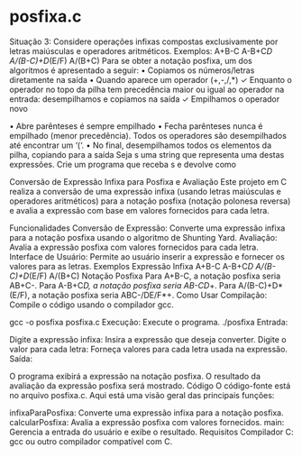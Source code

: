 # posfixa.c
Situação 3: Considere operações infixas compostas exclusivamente por letras maiúsculas e operadores
aritméticos.
Exemplos:
A+B-C
A-B+C*D
A/(B-C)+D*(E/F)
A/(B+C)
Para se obter a notação posfixa, um dos algoritmos é apresentado a seguir:
• Copiamos os números/letras diretamente na saída
• Quando aparece um operador (+,-,/,*)
✓ Enquanto o operador no topo da pilha tem precedência maior ou igual ao operador na
entrada: desempilhamos e copiamos na saída
✓ Empilhamos o operador novo

• Abre parênteses é sempre empilhado
• Fecha parênteses nunca é empilhado (menor precedência). Todos os operadores são desempilhados
até encontrar um ‘(‘.
• No final, desempilhamos todos os elementos da pilha, copiando para a saída
Seja s uma string que representa uma destas expressões. Crie um programa que receba s e devolve como






Conversão de Expressão Infixa para Posfixa e Avaliação
Este projeto em C realiza a conversão de uma expressão infixa (usando letras maiúsculas e operadores aritméticos) para a notação posfixa (notação polonesa reversa) e avalia a expressão com base em valores fornecidos para cada letra.

Funcionalidades
Conversão de Expressão: Converte uma expressão infixa para a notação posfixa usando o algoritmo de Shunting Yard.
Avaliação: Avalia a expressão posfixa com valores fornecidos para cada letra.
Interface de Usuário: Permite ao usuário inserir a expressão e fornecer os valores para as letras.
Exemplos
Expressão Infixa
A+B-C
A-B+C*D
A/(B-C)+D*(E/F)
A/(B+C)
Notação Posfixa
Para A+B-C, a notação posfixa seria AB+C-.
Para A-B+C*D, a notação posfixa seria AB-CD*+.
Para A/(B-C)+D*(E/F), a notação posfixa seria ABC-/DE/F*+.
Como Usar
Compilação: Compile o código usando o compilador gcc.


gcc -o posfixa posfixa.c
Execução: Execute o programa.
./posfixa
Entrada:

Digite a expressão infixa: Insira a expressão que deseja converter.
Digite o valor para cada letra: Forneça valores para cada letra usada na expressão.
Saída:

O programa exibirá a expressão na notação posfixa.
O resultado da avaliação da expressão posfixa será mostrado.
Código
O código-fonte está no arquivo posfixa.c. Aqui está uma visão geral das principais funções:

infixaParaPosfixa: Converte uma expressão infixa para a notação posfixa.
calcularPosfixa: Avalia a expressão posfixa com valores fornecidos.
main: Gerencia a entrada do usuário e exibe o resultado.
Requisitos
Compilador C: gcc ou outro compilador compatível com C.

